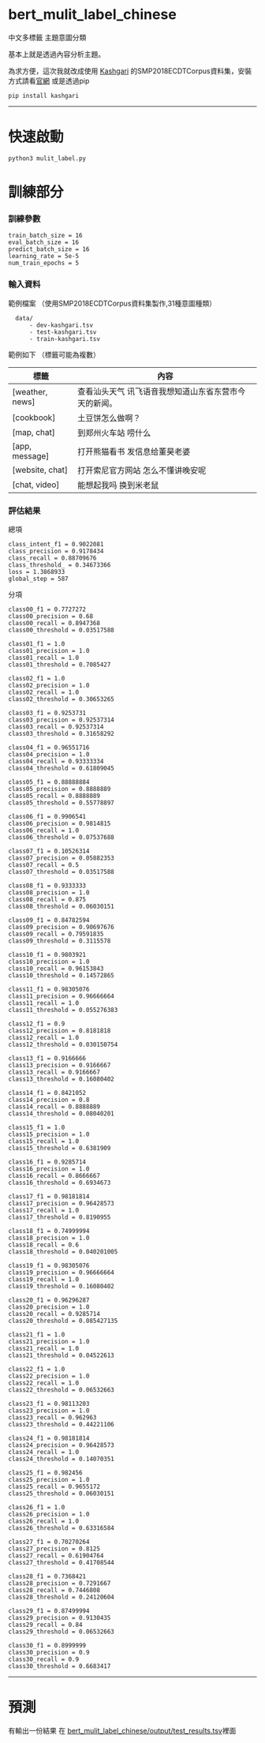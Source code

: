 # bert_mulit_label_chinese
中文多標籤 主題意圖分類


基本上就是透過內容分析主題。

為求方便，這次我就改成使用 [Kashgari](https://github.com/BrikerMan/Kashgari "Kashgari") 的SMP2018ECDTCorpus資料集，安裝方式請看[官網](https://kashgari-zh.bmio.net/#_3 "官網")
或是透過pip
```
pip install kashgari
```

------------

# 快速啟動
``` python3 mulit_label.py ```

# 訓練部分
### 訓練參數

```
train_batch_size = 16
eval_batch_size = 16
predict_batch_size = 16
learning_rate = 5e-5
num_train_epochs = 5
```


### 輸入資料

範例檔案 （使用SMP2018ECDTCorpus資料集製作,31種意圖種類）
```
  data/
      - dev-kashgari.tsv
      - test-kashgari.tsv
      - train-kashgari.tsv
```
範例如下 （標籤可能為複數）

| 標籤  | 內容  |
| ------------ | ------------ |
| [weather, news]	| 查看汕头天气 讯飞语音我想知道山东省东营市今天的新闻。
| [cookbook]	| 土豆饼怎么做啊？
| [map, chat]	| 到郑州火车站 唠什么
| [app, message]	| ﻿打开熊猫看书 发信息给董昊老婆
| [website, chat]	| 打开索尼官方网站 怎么不懂讲晚安呢
| [chat, video]	| 能想起我吗 换到米老鼠



### 評估結果

總項
```
class_intent_f1 = 0.9022081
class_precision = 0.9178434
class_recall = 0.88709676
class_threshold_ = 0.34673366
loss = 1.3868933
global_step = 587
```

分項
```
class00_f1 = 0.7727272
class00_precision = 0.68
class00_recall = 0.8947368
class00_threshold = 0.03517588

class01_f1 = 1.0
class01_precision = 1.0
class01_recall = 1.0
class01_threshold = 0.7085427

class02_f1 = 1.0
class02_precision = 1.0
class02_recall = 1.0
class02_threshold = 0.30653265

class03_f1 = 0.9253731
class03_precision = 0.92537314
class03_recall = 0.92537314
class03_threshold = 0.31658292

class04_f1 = 0.96551716
class04_precision = 1.0
class04_recall = 0.93333334
class04_threshold = 0.61809045

class05_f1 = 0.88888884
class05_precision = 0.8888889
class05_recall = 0.8888889
class05_threshold = 0.55778897

class06_f1 = 0.9906541
class06_precision = 0.9814815
class06_recall = 1.0
class06_threshold = 0.07537688

class07_f1 = 0.10526314
class07_precision = 0.05882353
class07_recall = 0.5
class07_threshold = 0.03517588

class08_f1 = 0.9333333
class08_precision = 1.0
class08_recall = 0.875
class08_threshold = 0.06030151

class09_f1 = 0.84782594
class09_precision = 0.90697676
class09_recall = 0.79591835
class09_threshold = 0.3115578

class10_f1 = 0.9803921
class10_precision = 1.0
class10_recall = 0.96153843
class10_threshold = 0.14572865

class11_f1 = 0.98305076
class11_precision = 0.96666664
class11_recall = 1.0
class11_threshold = 0.055276383

class12_f1 = 0.9
class12_precision = 0.8181818
class12_recall = 1.0
class12_threshold = 0.030150754

class13_f1 = 0.9166666
class13_precision = 0.9166667
class13_recall = 0.9166667
class13_threshold = 0.16080402

class14_f1 = 0.8421052
class14_precision = 0.8
class14_recall = 0.8888889
class14_threshold = 0.08040201

class15_f1 = 1.0
class15_precision = 1.0
class15_recall = 1.0
class15_threshold = 0.6381909

class16_f1 = 0.9285714
class16_precision = 1.0
class16_recall = 0.8666667
class16_threshold = 0.6934673

class17_f1 = 0.98181814
class17_precision = 0.96428573
class17_recall = 1.0
class17_threshold = 0.8190955

class18_f1 = 0.74999994
class18_precision = 1.0
class18_recall = 0.6
class18_threshold = 0.040201005

class19_f1 = 0.98305076
class19_precision = 0.96666664
class19_recall = 1.0
class19_threshold = 0.16080402

class20_f1 = 0.96296287
class20_precision = 1.0
class20_recall = 0.9285714
class20_threshold = 0.085427135

class21_f1 = 1.0
class21_precision = 1.0
class21_recall = 1.0
class21_threshold = 0.04522613

class22_f1 = 1.0
class22_precision = 1.0
class22_recall = 1.0
class22_threshold = 0.06532663

class23_f1 = 0.98113203
class23_precision = 1.0
class23_recall = 0.962963
class23_threshold = 0.44221106

class24_f1 = 0.98181814
class24_precision = 0.96428573
class24_recall = 1.0
class24_threshold = 0.14070351

class25_f1 = 0.982456
class25_precision = 1.0
class25_recall = 0.9655172
class25_threshold = 0.06030151

class26_f1 = 1.0
class26_precision = 1.0
class26_recall = 1.0
class26_threshold = 0.63316584

class27_f1 = 0.70270264
class27_precision = 0.8125
class27_recall = 0.61904764
class27_threshold = 0.41708544

class28_f1 = 0.7368421
class28_precision = 0.7291667
class28_recall = 0.7446808
class28_threshold = 0.24120604

class29_f1 = 0.87499994
class29_precision = 0.9130435
class29_recall = 0.84
class29_threshold = 0.06532663

class30_f1 = 0.8999999
class30_precision = 0.9
class30_recall = 0.9
class30_threshold = 0.6683417

```
------------
# 預測

有輸出一份結果 在 [bert_mulit_label_chinese/output/test_results.tsv](https://github.com/Chunshan-Theta/bert_mulit_label_chinese/blob/master/output/test_results.tsv)裡面
